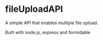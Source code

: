 # fileUploadAPI

A simple API that enables multiple file upload.

Built with node.js, express and formidable
